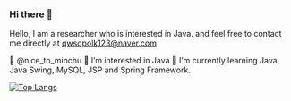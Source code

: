 ### Hi there 👋

Hello, I am a researcher who is interested in Java. and feel free to contact me directly at qwsdpolk123@naver.com

👋 @nice_to_minchu 
👀 I’m interested in Java 
🌱 I’m currently learning Java, Java Swing, MySQL, JSP and Spring Framework.

[![Top Langs](https://github.com/jegalminjoo/github-readme-stats.vercel.app/api/top-langs/?username=jegalminjoo&layout=compact)](https://github.com/jhe226/github-readme-stats)

<!--
**jegalminjoo/jegalminjoo** is a ✨ _special_ ✨ repository because its `README.md` (this file) appears on your GitHub profile.

Here are some ideas to get you started:

- 🔭 I’m currently working on ...
- 🌱 I’m currently learning ...
- 👯 I’m looking to collaborate on ...
- 🤔 I’m looking for help with ...
- 💬 Ask me about ...
- 📫 How to reach me: ...
- 😄 Pronouns: ...
- ⚡ Fun fact: ...
-->
